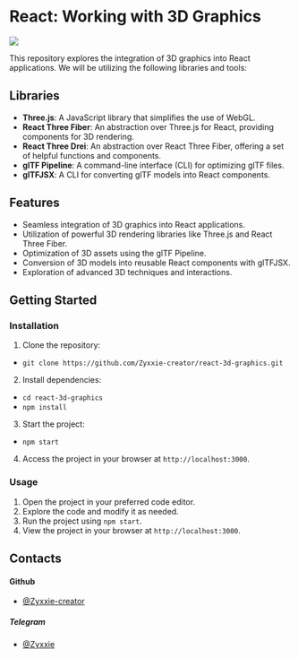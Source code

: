 # React: Working with 3D Graphics
![](https://i.ibb.co/Wsm13jm/image.png)

This repository explores the integration of 3D graphics into React applications. We will be utilizing the following libraries and tools:

## Libraries

- **Three.js**: A JavaScript library that simplifies the use of WebGL.
- **React Three Fiber**: An abstraction over Three.js for React, providing components for 3D rendering.
- **React Three Drei**: An abstraction over React Three Fiber, offering a set of helpful functions and components.
- **glTF Pipeline**: A command-line interface (CLI) for optimizing glTF files.
- **glTFJSX**: A CLI for converting glTF models into React components.

## Features

- Seamless integration of 3D graphics into React applications.
- Utilization of powerful 3D rendering libraries like Three.js and React Three Fiber.
- Optimization of 3D assets using the glTF Pipeline.
- Conversion of 3D models into reusable React components with glTFJSX.
- Exploration of advanced 3D techniques and interactions.

## Getting Started

### Installation

1. Clone the repository:
 -  `git clone https://github.com/Zyxxie-creator/react-3d-graphics.git`
2. Install dependencies:
- `cd react-3d-graphics`
- `npm install`
3. Start the project:

- `npm start`

4. Access the project in your browser at `http://localhost:3000`.

### Usage

1. Open the project in your preferred code editor.
2. Explore the code and modify it as needed.
3. Run the project using `npm start`.
4. View the project in your browser at `http://localhost:3000`.

## Contacts

#### **Github**
- [@Zyxxie-creator](https://github.com/Zyxxie-creator)

##### **Telegram**
- [@Zyxxie](https://t.me/Zyxxie)
